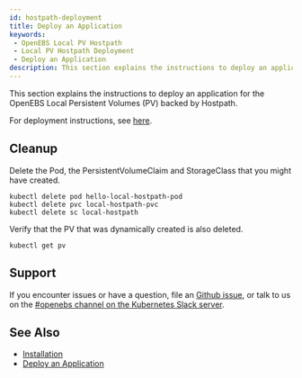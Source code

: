 ```yaml
---
id: hostpath-deployment
title: Deploy an Application
keywords:
 - OpenEBS Local PV Hostpath
 - Local PV Hostpath Deployment
 - Deploy an Application
description: This section explains the instructions to deploy an application for the OpenEBS Local Persistent Volumes (PV) backed by Hostpath. 
---
```


This section explains the instructions to deploy an application for the OpenEBS Local Persistent Volumes (PV) backed by Hostpath.

For deployment instructions, see [here](../../quickstart-guide/deploy-a-test-application.md).

## Cleanup

Delete the Pod, the PersistentVolumeClaim and StorageClass that you might have created. 

```
kubectl delete pod hello-local-hostpath-pod
kubectl delete pvc local-hostpath-pvc
kubectl delete sc local-hostpath
```

Verify that the PV that was dynamically created is also deleted. 
```
kubectl get pv
```

## Support

If you encounter issues or have a question, file an [Github issue](https://github.com/openebs/openebs/issues/new), or talk to us on the [#openebs channel on the Kubernetes Slack server](https://kubernetes.slack.com/messages/openebs/).

## See Also

- [Installation](../../quickstart-guide/installation.md)
- [Deploy an Application](../../quickstart-guide/deploy-a-test-application.md)